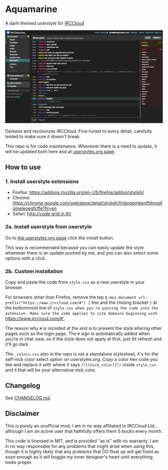 # Aquamarine
A dark-themed userstyle for [IRCCloud](https://www.irccloud.com)

![Image](https://raw.githubusercontent.com/zvuc/Aquamarine/master/aquamarine-screenshot.png)

Darkens and recolorizes IRCCloud. Fine-tuned to every detail, carefully tested to make sure it doesn't break.

This repo is for code maintenance. Whenever there is a need to update, it will be updated both here and at [userstyles.org page](https://userstyles.org/styles/104692/).

## How to use
### 1. Install userstyle extensions

- Firefox: https://addons.mozilla.org/en-US/firefox/addon/stylish/
- Chrome: https://chrome.google.com/webstore/detail/stylish/fjnbnpbmkenffdnngjfgmeleoegfcffe?hl=en
- Safari: http://code.grid.in.th/

### 2a. Install userstyle from userstyle
Go to [the userstyles.org page](https://userstyles.org/styles/104692/) click the install button. 

This way is recommended because you can easily update the style whenever there is an update pushed by me, and you can also select some options with a click.


### 2b. Custom installation
Copy and paste the code from `style.css` as a new userstyle in your browser. 

For browsers other than Firefox, remove the top `@-moz-document url-prefix("https://www.irccloud.com/#") {` line and the closing bracket `}` at the bottommost line of `style.css when you're pasting the code into the extension. Make sure the code applies to site domains beginning with `https://www.irccloud.com/#`. 

The reason why `#` is included at the end is to prevent the style altering other pages such as the login page. The `#` sign is automatically added when you're in chat view, so if the style does not apply at first, just hit refresh and it'll go dark.

The `_colors.css` also in the repo is not a standalone stylesheet, it's for the self-nick color select option on userstyles.org. Copy a color hex code you like and replace it with where it says `/*[[nick_color]]*/` inside `style.css` and it that will be your alternative nick color.


## Changelog
See [CHANGELOG.md](/CHANGELOG.md).


## Disclaimer
This is purely an unofficial mod; I am in no way affiliated to IRCCloud Ltd., although I am an active user that faithfully offers them 5 bucks every month.

This code is licensed in MIT, and is provided "as is" with no warranty. I am in no way responsible for any problems that might arise when using this, though it is highly likely that any problems that DO float up will get fixed as soon enough as it will boggle my inner designer's heart until everything looks proper.